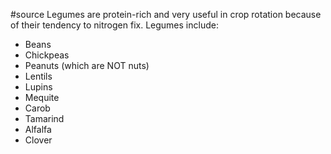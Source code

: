 #source 
Legumes are protein-rich and very useful in crop rotation because of their tendency to nitrogen fix. Legumes include:
- Beans
- Chickpeas
- Peanuts (which are NOT nuts)
- Lentils
- Lupins
- Mequite
- Carob
- Tamarind
- Alfalfa
- Clover
